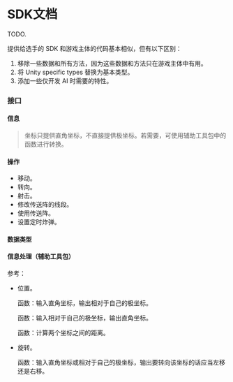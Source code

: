 # SDK文档

TODO.

提供给选手的 SDK 和游戏主体的代码基本相似，但有以下区别：
1. 移除一些数据和所有方法，因为这些数据和方法只在游戏主体中有用。
2. 将 Unity specific types 替换为基本类型。
3. 添加一些仅开发 AI 时需要的特性。

### 接口

#### 信息



> 坐标只提供直角坐标，不直接提供极坐标。若需要，可使用辅助工具包中的函数进行转换。

#### 操作

- 移动。
- 转向。
- 射击。
- 修改传送阵的线段。
- 使用传送阵。
- 设置定时炸弹。

#### 数据类型



#### 信息处理（辅助工具包）

参考：

- 位置。

  函数：输入直角坐标，输出相对于自己的极坐标。

  函数：输入相对于自己的极坐标，输出直角坐标。

  函数：计算两个坐标之间的距离。

- 旋转。

  函数：输入直角坐标或相对于自己的极坐标，输出要转向该坐标的话应当左移还是右移。
